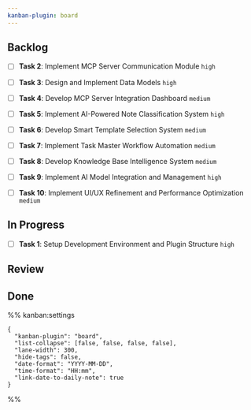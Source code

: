 ```yaml
---
kanban-plugin: board
---
```


## Backlog
- [ ] **Task 2**: Implement MCP Server Communication Module `high`
- [ ] **Task 3**: Design and Implement Data Models `high`
- [ ] **Task 4**: Develop MCP Server Integration Dashboard `medium`
- [ ] **Task 5**: Implement AI-Powered Note Classification System `high`
- [ ] **Task 6**: Develop Smart Template Selection System `medium`
- [ ] **Task 7**: Implement Task Master Workflow Automation `medium`
- [ ] **Task 8**: Develop Knowledge Base Intelligence System `medium`
- [ ] **Task 9**: Implement AI Model Integration and Management `high`
- [ ] **Task 10**: Implement UI/UX Refinement and Performance Optimization `medium`


## In Progress
- [ ] **Task 1**: Setup Development Environment and Plugin Structure `high`


## Review

## Done

%% kanban:settings
```
{
  "kanban-plugin": "board",
  "list-collapse": [false, false, false, false],
  "lane-width": 300,
  "hide-tags": false,
  "date-format": "YYYY-MM-DD",
  "time-format": "HH:mm",
  "link-date-to-daily-note": true
}
```
%%
